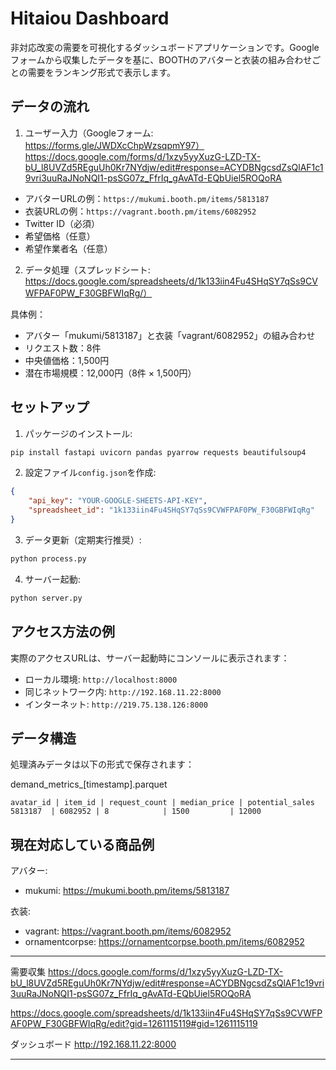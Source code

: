 # Hitaiou Dashboard

非対応改変の需要を可視化するダッシュボードアプリケーションです。Googleフォームから収集したデータを基に、BOOTHのアバターと衣装の組み合わせごとの需要をランキング形式で表示します。

## データの流れ

1. ユーザー入力（Googleフォーム: https://forms.gle/JWDXcChpWzsqpmY97）
https://docs.google.com/forms/d/1xzy5yyXuzG-LZD-TX-bU_l8UVZd5REguUh0Kr7NYdjw/edit#response=ACYDBNgcsdZsQlAF1c19vri3uuRaJNoNQI1-psSG07z_FfrIq_gAvATd-EQbUiel5ROQoRA

- アバターURLの例：`https://mukumi.booth.pm/items/5813187`
- 衣装URLの例：`https://vagrant.booth.pm/items/6082952`
- Twitter ID（必須）
- 希望価格（任意）
- 希望作業者名（任意）

2. データ処理（スプレッドシート: https://docs.google.com/spreadsheets/d/1k133iin4Fu4SHqSY7qSs9CVWFPAF0PW_F30GBFWIqRg/）

具体例：
- アバター「mukumi/5813187」と衣装「vagrant/6082952」の組み合わせ
- リクエスト数：8件
- 中央値価格：1,500円
- 潜在市場規模：12,000円（8件 × 1,500円）

## セットアップ

1. パッケージのインストール:
```bash
pip install fastapi uvicorn pandas pyarrow requests beautifulsoup4
```

2. 設定ファイル`config.json`を作成:
```json
{
    "api_key": "YOUR-GOOGLE-SHEETS-API-KEY",
    "spreadsheet_id": "1k133iin4Fu4SHqSY7qSs9CVWFPAF0PW_F30GBFWIqRg"
}
```

3. データ更新（定期実行推奨）:
```bash
python process.py
```

4. サーバー起動:
```bash
python server.py
```

## アクセス方法の例

実際のアクセスURLは、サーバー起動時にコンソールに表示されます：

- ローカル環境: `http://localhost:8000`
- 同じネットワーク内: `http://192.168.11.22:8000`
- インターネット: `http://219.75.138.126:8000`

## データ構造

処理済みデータは以下の形式で保存されます：

demand_metrics_[timestamp].parquet
```
avatar_id | item_id | request_count | median_price | potential_sales
5813187  | 6082952 | 8            | 1500         | 12000
```

## 現在対応している商品例

アバター:
- mukumi: https://mukumi.booth.pm/items/5813187

衣装:
- vagrant: https://vagrant.booth.pm/items/6082952
- ornamentcorpse: https://ornamentcorpse.booth.pm/items/6082952



---


需要収集
https://docs.google.com/forms/d/1xzy5yyXuzG-LZD-TX-bU_l8UVZd5REguUh0Kr7NYdjw/edit#response=ACYDBNgcsdZsQlAF1c19vri3uuRaJNoNQI1-psSG07z_FfrIq_gAvATd-EQbUiel5ROQoRA


https://docs.google.com/spreadsheets/d/1k133iin4Fu4SHqSY7qSs9CVWFPAF0PW_F30GBFWIqRg/edit?gid=1261115119#gid=1261115119

ダッシュボード
http://192.168.11.22:8000


---

